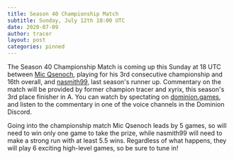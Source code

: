 ```yaml
---
title: Season 40 Championship Match
subtitle: Sunday, July 12th 18:00 UTC
date: 2020-07-09
author: tracer
layout: post
categories: pinned
---
```

The Season 40 Championship Match is coming up this Sunday at 18 UTC between [Mic Qsenoch](http://dominionleague.org/player_database?player=Mic%20Qsenoch), playing for his 3rd consecutive championship and 16th overall, and [nasmith99](http://dominionleague.org/player_database?player=nasmith99), last season's runner up. Commentary on the match will be provided by former champion tracer and xyrix, this season's 3rd place finisher in A. You can watch by spectating on [dominion.games](https://dominion.games/), and listen to the commentary in one of the voice channels in the Dominion Discord.

Going into the championship match Mic Qsenoch leads by 5 games, so will need to win only one game to take the prize, while nasmith99 will need to make a strong run with at least 5.5 wins. Regardless of what happens, they will play 6 exciting high-level games, so be sure to tune in!
